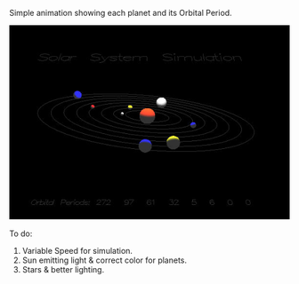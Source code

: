 Simple animation showing each planet and its Orbital Period.

![Alt text](/WorkOut/temp_files/solar_system.jpg?raw=true "solar system")

To do:

1. Variable Speed for simulation.
2. Sun emitting light & correct color for planets.
3. Stars & better lighting.
